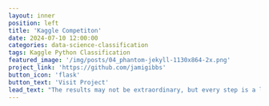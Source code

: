 ```yaml
---
layout: inner
position: left
title: 'Kaggle Competiton'
date: 2024-07-10 12:00:00
categories: data-science-classification
tags: Kaggle Python Classification
featured_image: '/img/posts/04_phantom-jekyll-1130x864-2x.png'
project_link: 'https://github.com/jamigibbs'
button_icon: 'flask'
button_text: 'Visit Project'
lead_text: "The results may not be extraordinary, but every step is a learning opportunity."
---
```

